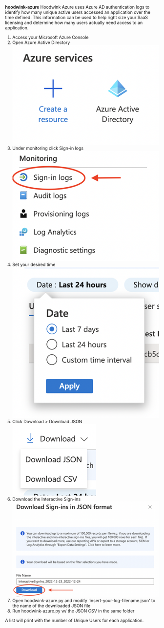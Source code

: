 **hoodwink-azure**
Hoodwink Azure uses Azure AD authentication logs to identify how many unique active users accessed an application over the time defined. This information can be used to help right size your SaaS licensing and determine how many users actually need access to an application. 

1. Access your Microsoft Azure Console
2. Open Azure Active Directory
![Azure AD](https://github.com/patrickmgarrity/hoodwink/blob/main/Azure/readme-images/azure-ad.png)
3. Under monitoring click Sign-in logs
![Azure AD Sign-in Logs](https://github.com/patrickmgarrity/hoodwink/blob/main/Azure/readme-images/azure-ad-sign-in-logs.png)
3. Set your desired time
![Azure AD Date](https://github.com/patrickmgarrity/hoodwink/blob/main/Azure/readme-images/azure-ad-sign-in-logs-date.png)
4. Click Download > Download JSON
![Download JSON](https://github.com/patrickmgarrity/hoodwink/blob/main/Azure/readme-images/azure-ad-download-json.png)
5. Download the Interactive Sign-ins
![Download JSON](https://github.com/patrickmgarrity/hoodwink/blob/main/Azure/readme-images/azure-ad-interactive-signins.png)
6. Open hoodwink-azure.py and modify 'insert-your-log-filename.json' to the name of the downloaded JSON file 
7. Run hoodwink-azure.py w/ the JSON CSV in the same folder

A list will print with the number of Unique Users for each application.
